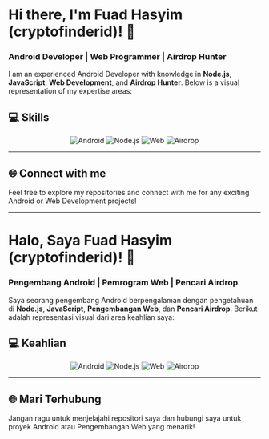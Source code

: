 # Hi there, I'm Fuad Hasyim (cryptofinderid)! 👋  
### Android Developer | Web Programmer | Airdrop Hunter  

I am an experienced Android Developer with knowledge in **Node.js**, **JavaScript**, **Web Development**, and **Airdrop Hunter**. Below is a visual representation of my expertise areas:

## 💻 Skills  
<div align="center">

![Android](https://img.shields.io/badge/Android-30%25-brightgreen?style=for-the-badge&logo=android)
![Node.js](https://img.shields.io/badge/Node.js-20%25-brightgreen?style=for-the-badge&logo=node.js)
![Web](https://img.shields.io/badge/Web%20Development-20%25-brightgreen?style=for-the-badge&logo=javascript)
![Airdrop](https://img.shields.io/badge/Airdrop-30%25-brightgreen?style=for-the-badge&logo=blockchaindotcom)
  
</div>

---

## 🌐 Connect with me  
Feel free to explore my repositories and connect with me for any exciting Android or Web Development projects!

---

# Halo, Saya Fuad Hasyim (cryptofinderid)! 👋  
### Pengembang Android | Pemrogram Web | Pencari Airdrop  

Saya seorang pengembang Android berpengalaman dengan pengetahuan di **Node.js**, **JavaScript**, **Pengembangan Web**, dan **Pencari Airdrop**. Berikut adalah representasi visual dari area keahlian saya:

## 💻 Keahlian  
<div align="center">

![Android](https://img.shields.io/badge/Android-30%25-brightgreen?style=for-the-badge&logo=android)
![Node.js](https://img.shields.io/badge/Node.js-20%25-brightgreen?style=for-the-badge&logo=node.js)
![Web](https://img.shields.io/badge/Web%20Development-20%25-brightgreen?style=for-the-badge&logo=javascript)
![Airdrop](https://img.shields.io/badge/Airdrop-30%25-brightgreen?style=for-the-badge&logo=blockchaindotcom)

</div>

---

## 🌐 Mari Terhubung  
Jangan ragu untuk menjelajahi repositori saya dan hubungi saya untuk proyek Android atau Pengembangan Web yang menarik!
